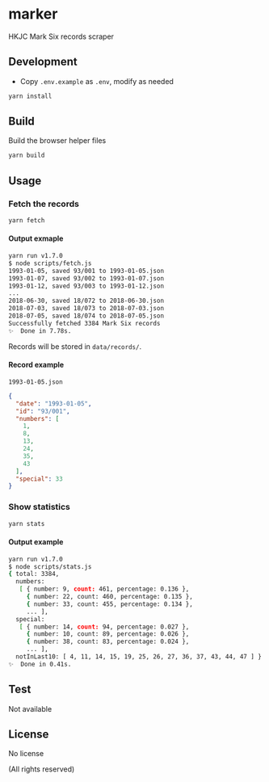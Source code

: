 # marker

HKJC Mark Six records scraper

## Development

- Copy `.env.example` as `.env`, modify as needed

```bash
yarn install
```

## Build

Build the browser helper files

```bash
yarn build
```

## Usage

### Fetch the records

```bash
yarn fetch
```

#### Output exmaple

```bash
yarn run v1.7.0
$ node scripts/fetch.js
1993-01-05, saved 93/001 to 1993-01-05.json
1993-01-07, saved 93/002 to 1993-01-07.json
1993-01-12, saved 93/003 to 1993-01-12.json
...
2018-06-30, saved 18/072 to 2018-06-30.json
2018-07-03, saved 18/073 to 2018-07-03.json
2018-07-05, saved 18/074 to 2018-07-05.json
Successfully fetched 3384 Mark Six records
✨  Done in 7.78s.
```

Records will be stored in `data/records/`.

#### Record example

`1993-01-05.json`

```json
{
  "date": "1993-01-05",
  "id": "93/001",
  "numbers": [
    1,
    8,
    13,
    24,
    35,
    43
  ],
  "special": 33
}
```

### Show statistics

```bash
yarn stats
```

#### Output example

```bash
yarn run v1.7.0
$ node scripts/stats.js
{ total: 3384,
  numbers:
   [ { number: 9, count: 461, percentage: 0.136 },
     { number: 22, count: 460, percentage: 0.135 },
     { number: 33, count: 455, percentage: 0.134 },
     ... ],
  special:
   [ { number: 14, count: 94, percentage: 0.027 },
     { number: 10, count: 89, percentage: 0.026 },
     { number: 38, count: 83, percentage: 0.024 },
     ... ],
  notInLast10: [ 4, 11, 14, 15, 19, 25, 26, 27, 36, 37, 43, 44, 47 ] }
✨  Done in 0.41s.
```

## Test

Not available

## License

No license

(All rights reserved)
